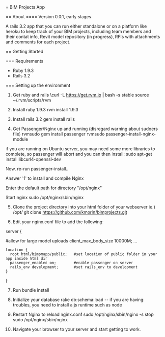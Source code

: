 = BIM Projects App

== About
==== Version 0.0.1, early stages

A rails 3.2 app that you can run either standalone or on a platform like heroku to keep track of your BIM projects, including team members and their contat info, Revit model repository (in progress), RFIs with attachments and comments for each project.

== Getting Started

=== Requirements
- Ruby 1.9.3
- Rails 3.2

=== Setting up the environment

1. Get ruby and rails
    \curl -L https://get.rvm.io | bash -s stable
    source ~/.rvm/scripts/rvm


2. Install ruby 1.9.3
    rvm install 1.9.3

3. Install rails 3.2
    gem install rails

4. Get Passenger/Nginx up and running (disregard warning about sudoers file)
    rvmsudo gem install passenger
    rvmsudo passenger-install-nginx-module

if you are running on Ubuntu server, you may need some more libraries to complete, so passenger will abort and you can then install:
    sudo apt-get install libcurl4-openssl-dev

Now, re-run passenger-install..

Answer '1' to install and compile Nginx

Enter the default path for directory "/opt/nginx"

Start nginx
    sudo /opt/nginx/sbin/nginx

5. Clone the project directory into your html folder of your webserver ie.) /opt/
    git clone https://github.com/kmorin/bimprojects.git

6. Edit your nginx.conf file to add the following:

  server {

  #allow for large model uploads
  client_max_body_size 10000M;
  ...

    location {
      root html/bimpmapp/public;   #set location of public folder in your app inside html dir
      passenger_enabled on;        #enable passenger on server
      rails_env development;       #set rails_env to development
    }
  }


7. Run
    bundle install

8. Initialize your database
    rake db:schema:load
-- if you are having troubles, you need to install a js runtime such as node

9. Restart Nginx to reload nginx.conf
    sudo /opt/nginx/sbin/nginx -s stop
    sudo /opt/nginx/sbin/nginx

10. Navigate your browser to your server and start getting to work.


